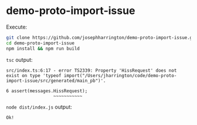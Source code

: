 # demo-proto-import-issue

Execute:
```sh
git clone https://github.com/josephharrington/demo-proto-import-issue.git
cd demo-proto-import-issue
npm install && npm run build
```

`tsc` output:
```
src/index.ts:6:17 - error TS2339: Property 'HissRequest' does not exist on type 'typeof import("/Users/jharrington/code/demo-proto-import-issue/src/generated/main_pb")'.

6 assert(messages.HissRequest);
                  ~~~~~~~~~~~
```

`node dist/index.js` output:
```
Ok!
```
